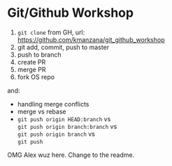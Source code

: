 Git/Github Workshop
===================

1. `git clone` from GH, url: https://github.com/kmanzana/git_github_workshop
1. git add, commit, push to master
1. push to branch
1. create PR
1. merge PR
1. fork OS repo

and:
- handling merge conflicts
- merge vs rebase
- `git push origin HEAD:branch` vs   
`git push origin branch:branch` vs   
`git push origin branch` vs   
`git push`

OMG Alex wuz here.
Change to the readme.

